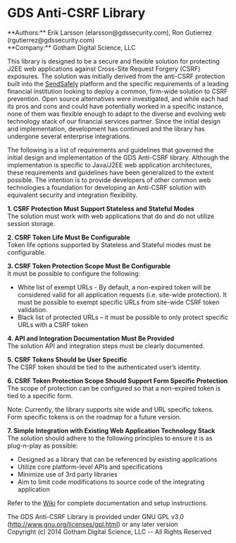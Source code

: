 <H1>GDS Anti-CSRF Library</H1>
**Authors:** Erik Larsson (elarsson@gdssecurity.com), Ron Gutierrez (rgutierrez@gdssecurity.com)<BR>
**Company:** Gotham Digital Science, LLC<BR>

This library is designed to be a secure and flexible solution for protecting J2EE web applications against Cross-Site Request Forgery (CSRF) exposures. The solution was initially derived from the anti-CSRF protection built into the <a href="https://www.sendsafely.com/">SendSafely</a> platform and the specific requirements of a leading financial institution looking to deploy a common, firm-wide solution to CSRF prevention. Open source alternatives were investigated, and while each had its pros and cons and could have potentially worked in a specific instance, none of them was flexible enough to adapt to the diverse and evolving web technology stack of our financial services partner. Since the initial design and implementation, development has continued and the library has undergone several enterprise integrations. 

The following is a list of requirements and guidelines that governed the initial design and implementation of the GDS Anti-CSRF library. Although the implementation is specific to Java/J2EE web application architectures, these requirements and guidelines have been generalized to the extent possible. The intention is to provide developers of other common web technologies a foundation for developing an Anti-CSRF solution with equivalent security and integration flexibility.<BR>

**1.	CSRF Protection Must Support Stateless and Stateful Modes**<BR>
The solution must work with web applications that do and do not utilize session storage. 

**2.	CSRF Token Life Must Be Configurable**<BR>
Token life options supported by Stateless and Stateful modes must be configurable.  

**3.	CSRF Token Protection Scope Must Be Configurable**<BR>
It must be possible to configure the following:
<ul>
<li>White list of exempt URLs - By default, a non-expired token will be considered valid for all application requests (i.e. site-wide protection). It must be possible to exempt specific URLs from site-wide CSRF token validation.</li>

<li>Black list of protected URLs – it must be possible to only protect specific URLs with a CSRF token</li>
</ul>

**4.	API and Integration Documentation Must Be Provided**<BR>
The solution API and integration steps must be clearly documented.

**5.	CSRF Tokens Should be User Specific**<BR> 
The CSRF token should be tied to the authenticated user’s identity. 

**6.	CSRF Token Protection Scope Should Support Form Specific Protection**<BR>
The scope of protection can be configured so that a non-expired token is tied to a specific form. 

Note: Currently, the library supports site wide and URL specific tokens.  Form specific tokens is on the roadmap for a future version. 

**7.	Simple Integration with Existing Web Application Technology Stack**<BR> 
The solution should adhere to the following principles to ensure it is as plug-n-play as possible: 

<ul>
<li>Designed as a library that can be referenced by existing applications</li>
<li>Utilize core platform-level APIs and specifications</li> 
<li>Minimize use of 3rd party libraries</li> 
<li>Aim to limit code modifications to source code of the integrating application</li>
</ul>

Refer to the <a href="https://github.com/GDSSecurity/Anti-CSRF-Library/wiki">Wiki</a> for complete documentation and setup instructions.

The GDS Anti-CSRF Library is provided under GNU GPL v3.0 (http://www.gnu.org/licenses/gpl.html) or any later version<BR>
Copyright (c) 2014 Gotham Digital Science, LLC -- All Rights Reserved

